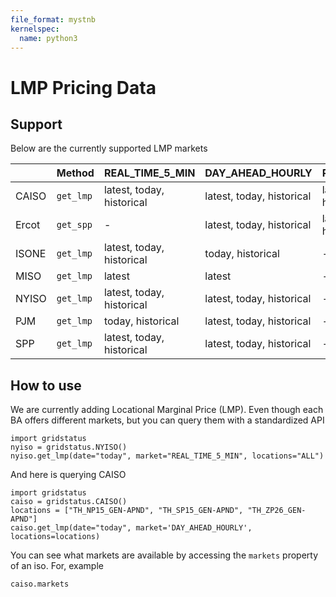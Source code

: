 ```yaml
---
file_format: mystnb
kernelspec:
  name: python3
---
```


# LMP Pricing Data

## Support

Below are the currently supported LMP markets

<!-- LMP AVAILABILITY TABLE START -->
|       | Method    | REAL_TIME_5_MIN           | DAY_AHEAD_HOURLY          | REAL_TIME_15_MIN          | REAL_TIME_HOURLY          |
|:------|:----------|:--------------------------|:--------------------------|:--------------------------|:--------------------------|
| CAISO | `get_lmp` | latest, today, historical | latest, today, historical | latest, today, historical | -                         |
| Ercot | `get_spp` | -                         | latest, today, historical | latest, today, historical | -                         |
| ISONE | `get_lmp` | latest, today, historical | today, historical         | -                         | latest, today, historical |
| MISO  | `get_lmp` | latest                    | latest                    | -                         | -                         |
| NYISO | `get_lmp` | latest, today, historical | latest, today, historical | -                         | -                         |
| PJM   | `get_lmp` | today, historical         | latest, today, historical | -                         | today, historical         |
| SPP   | `get_lmp` | latest, today, historical | latest, today, historical | -                         | -                         |

<!-- LMP AVAILABILITY TABLE END -->


## How to use

We are currently adding Locational Marginal Price (LMP). Even though each BA offers different markets, but you can query them with a standardized API

```{code-cell}
import gridstatus
nyiso = gridstatus.NYISO()
nyiso.get_lmp(date="today", market="REAL_TIME_5_MIN", locations="ALL")
```

And here is querying CAISO

```{code-cell}
import gridstatus
caiso = gridstatus.CAISO()
locations = ["TH_NP15_GEN-APND", "TH_SP15_GEN-APND", "TH_ZP26_GEN-APND"]
caiso.get_lmp(date="today", market='DAY_AHEAD_HOURLY', locations=locations)
```

You can see what markets are available by accessing the `markets` property of an iso. For, example

```{code-cell}
caiso.markets
```
